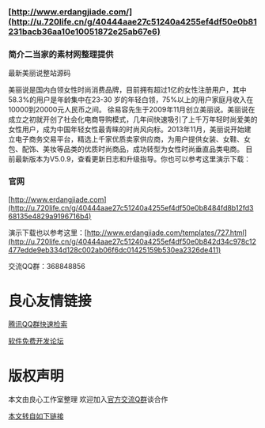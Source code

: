 ### [http://www.erdangjiade.com/](http://u.720life.cn/g/40444aae27c51240a4255ef4df50e0b81231bacb36aa10e10051872e25ab67e6)


### 简介二当家的素材网整理提供

最新美丽说整站源码

美丽说是国内白领女性时尚消费品牌，目前拥有超过1亿的女性注册用户，其中58.3%的用户是年龄集中在23-30 岁的年轻白领，75%以上的用户家庭月收入在10000到20000元人民币之间。
徐易容先生于2009年11月创立美丽说。美丽说在成立之初就开创了社会化电商导购模式，几年间快速吸引了上千万年轻时尚爱美的女性用户，成为中国年轻女性最青睐的时尚风向标。2013年11月，美丽说开始建立电子商务交易平台，精选上千家优质卖家供应商，为用户提供女装、女鞋、女包、配饰、美妆等品类的优质时尚商品，成功转型为女性时尚垂直品类电商。
目前最新版本为V5.0.9，查看更新日志和升级指导。你也可以参考这里演示下载：


### 官网


[http://www.erdangjiade.com](http://u.720life.cn/g/40444aae27c51240a4255ef4df50e0b8484fd8b12fd368135e4829a9196716b4)

演示下载也以参考这里：[http://www.erdangjiade.com/templates/727.html](http://u.720life.cn/g/40444aae27c51240a4255ef4df50e0b842d34c978c12477edde9eb334d128c002ab06f6dc01425159b530ea2326de411)

交流QQ群：368848856



 # 良心友情链接

[腾讯QQ群快速检索](http://u.720life.cn/s/8cf73f7c)

[软件免费开发论坛](http://u.720life.cn/s/bbb01dc0)

# 版权声明 

本文由良心工作室整理 欢迎加入[官方交流Q群](https://u.720life.cn/s/f2316816)谈合作

[本文转自如下链接](http://u.720life.cn/g/2e71d0f0a5c601172267ba20d3a43c6ebd56fa2e3cbac1ba987b6e1baa332fba4d976f12dcc84c68c92fc1b743323005899cd81a57916add7844184eaa401bba)